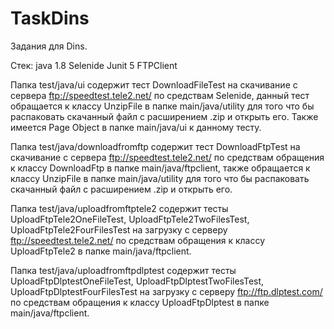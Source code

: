 # TaskDins
Задания для Dins.

Стек:
java 1.8
Selenide
Junit 5
FTPClient

Папка test/java/ui содержит тест DownloadFileTest на скачивание с сервера ftp://speedtest.tele2.net/ 
по средствам Selenide, данный тест обращается к классу UnzipFile в папке main/java/utility
для того что бы распаковать скачанный файл с расширением .zip и открыть его. 
Также имеется Page Object в папке main/java/ui к данному тесту.

Папка test/java/downloadfromftp содержит тест DownloadFtpTest на скачивание с сервера 
ftp://speedtest.tele2.net/ по средствам обращения к классу DownloadFtp 
в папке main/java/ftpclient, также обращается к классу UnzipFile в папке main/java/utility
для того что бы распаковать скачанный файл с расширением .zip и открыть его. 

Папка test/java/uploadfromftptele2 содержит тесты UploadFtpTele2OneFileTest, 
UploadFtpTele2TwoFilesTest, UploadFtpTele2FourFilesTest на загрузку с серверу
ftp://speedtest.tele2.net/ по средствам обращения к классу UploadFtpTele2 
в папке main/java/ftpclient.

Папка test/java/uploadfromftpdlptest содержит тесты UploadFtpDlptestOneFileTest, 
UploadFtpDlptestTwoFilesTest, UploadFtpDlptestFourFilesTest на загрузку с серверу
ftp://ftp.dlptest.com/ по средствам обращения к классу UploadFtpDlptest 
в папке main/java/ftpclient.
